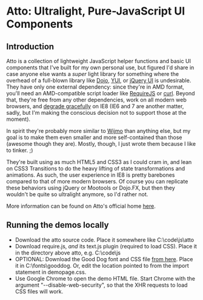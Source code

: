 # Atto: Ultralight, Pure-JavaScript UI Components

## Introduction

Atto is a collection of lightweight JavaScript helper functions and basic UI components that I've built for my own personal use, but figured I'd share in case anyone else wants a *super* light library for something where the overhead of a full-blown library like [Dojo](http://dojotoolkit.com), [YUI](http://developer.yahoo.com/yui/), or [jQuery UI](http://jqueryui.com/) is undesirable. They have only one external dependency: since they're in AMD format, you'll need an AMD-compatible script loader like [RequireJS](http://requirejs.org/) or [curl](https://github.com/cujojs/curl). Beyond that, they're free from any other dependencies, work on all modern web browsers, and [degrade gracefully](http://en.wikipedia.org/wiki/Progressive_enhancement) on IE8 (IE6 and 7 are another matter, sadly, but I'm making the conscious decision not to support those at the moment).

In spirit they're probably more similar to [Wijmo](http://wijmo.com/widgets/) than anything else, but my goal is to make them even smaller and more self-contained than those (awesome though they are). Mostly, though, I just wrote them because I like to tinker. ;)

They're built using as much HTML5 and CSS3 as I could cram in, and lean on CSS3 Transitions to do the heavy lifting of state transformations and animations. As such, the user experience in IE8 is pretty barebones compared to that of more modern browsers. Of course you can replicate these behaviors using jQuery or Mootools or Dojo.FX, but then they wouldn't be quite so ultralight anymore, so I'd rather not.

More information can be found on Atto's official home [here](http://www.buyog.com/atto/).

## Running the demos locally

* Download the atto source code. Place it somewhere like C:\\code\\js\\atto
* Download require.js, *and* its text.js plugin (required to load CSS). Place it in the directory above atto, e.g. C:\\code\\js
* OPTIONAL: Download the Good Dog font and CSS file [from here](http://www.buyog.com/fonts/gooddog/). Place it in C:\\fonts\\gooddog. Or, edit the location pointed to from the import statement in demopage.css.
* Use Google Chrome to open the demo HTML file. Start Chrome with the argument "--disable-web-security", so that the XHR requests to load CSS files will work.